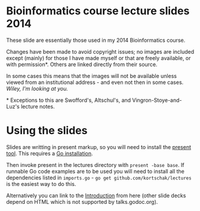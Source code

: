 # Bioinformatics course lecture slides 2014

These slide are essentially those used in my 2014 Bioinformatics course.

Changes have been made to avoid copyright issues; no images are included
except (mainly) for those I have made myself or that are freely available,
or with permission*. Others are linked directly from their source.

In some cases this means that the images will not be available unless viewed
from an institutional address - and even not then in some cases. *Wiley, I'm
looking at you.*

\* Exceptions to this are Swofford's, Altschul's, and Vingron-Stoye-and-Luz's
lecture notes.


# Using the slides

Slides are writting in present markup, so you will need to install the
[present tool](https://godoc.org/golang.org/x/tools/cmd/present). This
requires a [Go installation](https://golang.org/doc/install).

Then invoke present in the lectures directory with `present -base base`. If
runnable Go code examples are to be used you will need to install all the
dependencies listed in `imports.go` - `go get github.com/kortschak/lectures`
is the easiest way to do this.

Alternatively you can link to the [Introduction](http://talks.godoc.org/github.com/kortschak/lectures/01-bioinformatics.slide) from here (other slide decks depend on HTML which is not
supported by talks.godoc.org).
